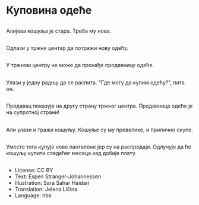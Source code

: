 # Куповина одеће

##
Алијева кошуља је стара. Треба му нова.

##
Одлази у тржни центар да потражи нову одећу.

##
У тржном центру не може да пронађе продавницу одеће.

##
Улази у једну радњу да се распита. "Где могу да купим одећу?", пита он.

##
Продавац показује на другу страну тржног центра. Продавница одеће је на супротној страни!

##
Али улази и тражи кошуљу. Кошуље су му превелике, и прилично скупе.

##
Уместо тога купује нове панталоне јер су на распродаји. Одлучује да ће кошуљу купити следећег месеца кад добије плату.

##
* License: CC BY
* Text: Espen Stranger-Johannessen
* Illustration: Sara Sahar Haidari
* Translation: Jelena Ličina
* Language: hbs
